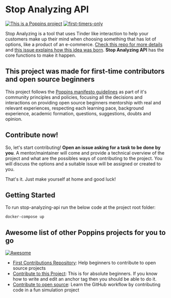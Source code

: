 # Stop Analyzing API

[![This is a Poppins project](https://raw.githubusercontent.com/bancodobrasil/poppins/master/badge-poppins.svg)](https://github.com/bancodobrasil/poppins)
[![first-timers-only](https://img.shields.io/badge/first--timers--only-friendly-blue.svg?style=flat-square)](https://www.firsttimersonly.com/)

Stop Analyzing is a tool that uses Tinder like interaction to help your customers make up their mind when choosing something that has lot of options, like a product of an e-commerce. [Check this repo for more details](https://github.com/bancodobrasil/stop-analyzing) and [this issue explains how this idea was born](https://github.com/bancodobrasil/stop-analyzing/issues/2). **Stop Analyzing API** has the core functions to make it happen.

## This project was made for first-time contributors and open source beginners

This project follows the [Poppins manifesto guidelines](https://github.com/bancodobrasil/poppins) as part of it's community principles and policies, focusing all the decisions and interactions on providing open source beginners mentorship with real and relevant experiences, respecting each learning pace, background experience, academic formation, questions, suggestions, doubts and opinion. 

## Contribute now!

So, let's start contributing! **Open an issue asking for a task to be done by you**. A mentor/maintainer will come and provide a technical overview of the project and what are the possibles ways of contributing to the project. You will discuss the options and a suitable issue will be assigned or created to you. 

That's it. Just make yourself at home and good luck!

## Getting Started

To run stop-analyzing-api run the below code at the project root folder:
```
docker-compose up
```

## Awesome list of other Poppins projects for you to go 
[![Awesome](https://camo.githubusercontent.com/1997c7e760b163a61aba3a2c98f21be8c524be29/68747470733a2f2f617765736f6d652e72652f62616467652e737667)](https://github.com/sindresorhus/awesome)

- [First Contributions Repository](https://github.com/firstcontributions/first-contributions): Help beginners to contribute to open source projects
- [Contribute to this Project](https://github.com/Syknapse/Contribute-To-This-Project): This is for absolute beginners. If you know how to write and edit an anchor tag <a href="" target=""></a> then you should be able to do it.
- [Contribute to open source](https://github.com/danthareja/contribute-to-open-source):
Learn the GitHub workflow by contributing code in a fun simulation project
